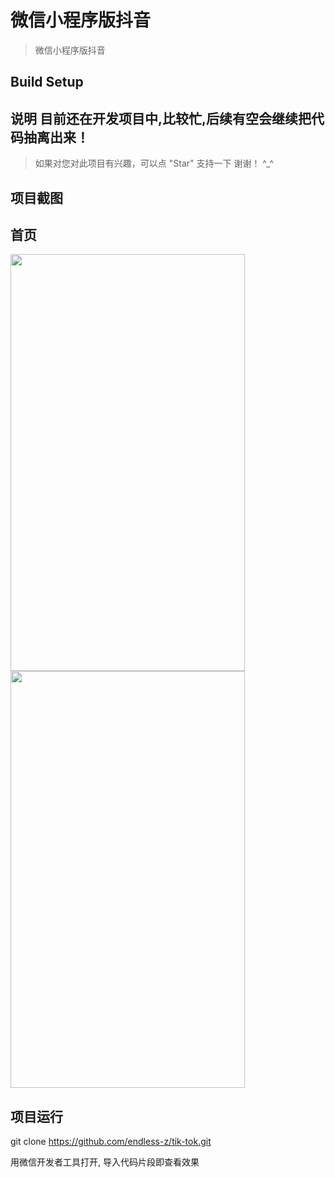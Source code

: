 # 微信小程序版抖音

> 微信小程序版抖音

## Build Setup

## 说明   目前还在开发项目中,比较忙,后续有空会继续把代码抽离出来！
>  如果对您对此项目有兴趣，可以点 "Star" 支持一下 谢谢！ ^_^

## 项目截图

## 首页

<!--![image](https://github.com/endless-z/vue2.0-music-app/blob/master/src/components/img/music1.png)

![image](https://github.com/endless-z/vue2.0-music-app/blob/master/src/components/img/music.png)-->

<img width="375" height="667" src="https://github.com/endless-z/tik-tok/blob/master/assets/image/index.png"/>
<img width="375" height="667" src="https://github.com/endless-z/tik-tok/blob/master/assets/image/contentmodal.png"/>

## 项目运行

git clone https://github.com/endless-z/tik-tok.git

用微信开发者工具打开, 导入代码片段即查看效果
